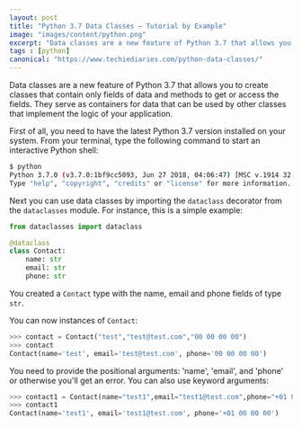 ```yaml
---
layout: post
title: "Python 3.7 Data Classes — Tutorial by Example"
image: "images/content/python.png"
excerpt: "Data classes are a new feature of Python 3.7 that allows you to create classes that contain only fields of data and methods to get or access the fields" 
tags : [python]
canonical: "https://www.techiediaries.com/python-data-classes/"
---
```


Data classes are a new feature of Python 3.7 that allows you to create classes that contain only fields of data and methods to get or access the fields. They serve as containers for data that can be used by other classes  that implement the logic of your application.

First of all, you need to have the latest Python 3.7 version installed on your system. From your terminal, type the following command to start an interactive Python shell:

```bash
$ python
Python 3.7.0 (v3.7.0:1bf9cc5093, Jun 27 2018, 04:06:47) [MSC v.1914 32 bit (Intel)] on win32
Type "help", "copyright", "credits" or "license" for more information. 
```

Next you can use data classes by importing the `dataclass` decorator from the `dataclasses` module. For instance, this is a simple example:

```python
from dataclasses import dataclass

@dataclass
class Contact:
    name: str
    email: str
    phone: str
```

You created a `Contact` type with the name, email and phone fields of type `str`. 

You can now instances of `Contact`:

```python
>>> contact = Contact("test","test@test.com","00 00 00 00")
>>> contact
Contact(name='test', email='test@test.com', phone='00 00 00 00')
```

You need to provide the positional arguments: 'name', 'email', and 'phone' or otherwise you'll get an error. You can also use keyword arguments:

```python
>>> contact1 = Contact(name="test1",email="test1@test.com",phone="+01 00 00 00")
>>> contact1
Contact(name='test1', email='test1@test.com', phone='+01 00 00 00')
```
